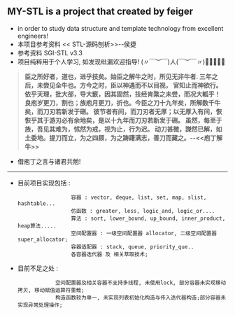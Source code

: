 ## MY-STL is a project that created by feiger 
- in order to study data structure and template technology from excellent engineers!
- 本项目参考资料 << STL-源码刨析>>--侯捷
- 参考资料  SGI-STL v3.3   
- 项目纯粹用于个人学习, 如发现纰漏欢迎指导!
(〃￣︶￣)人(￣︶￣〃)🍖🍖🍖🍖🍖
> **臣之所好者，道也，进乎技矣。始臣之解牛之时，所见无非牛者.
三年之后，未尝见全牛也。方今之时，臣以神遇而不以目视，
官知止而神欲行。依乎天理，批大郤，导大窾，因其固然，技经肯綮之未尝，而况大軱乎！
良庖岁更刀，割也；族庖月更刀，折也。今臣之刀十九年矣，所解数千牛矣，而刀刃若新发于硎。
彼节者有间，而刀刃者无厚；以无厚入有间，恢恢乎其于游刃必有余地矣，是以十九年而刀刃若新发于硎。
虽然，每至于族，吾见其难为，怵然为戒，视为止，行为迟。
动刀甚微，謋然已解，如土委地。提刀而立，为之四顾，为之踌躇满志，善刀而藏之。--<<庖丁解牛>>**

-  借庖丁之言与诸君共勉!

------------------------------------------------------------------
- 目前项目实现包括 :   

                       容器 : vector, deque, list, set, map, slist, hashtable...
                       仿函数 : greater, less, logic_and, logic_or....
                       算法 : sort, lower_bound, up_bound, inner_product, heap算法.....
                       空间配置器 : 一级空间配置器 allocator, 二级空间配置器 super_allocator;
                       容器适配器 : stack, queue, priority_que..
                       各容器迭代器 及 相关萃取技术;
- 目前不足之处 : 

                  空间配置器及相关容器不支持多线程, 未使用lock, 部分容器未实现移动拷贝, 移动赋值运算符重载;
                  构造函数较为单一, 未实现列表初始化构造与传入迭代器构造;部分容器未实现异常处理操作;
